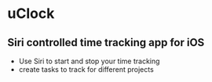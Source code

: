 # uClock
## Siri controlled time tracking app for iOS

- Use Siri to start and stop your time tracking
- create tasks to track for different projects
